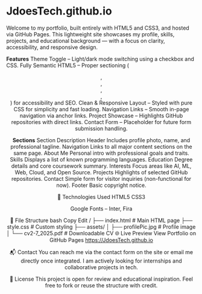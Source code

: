 # JdoesTech.github.io
Welcome to my portfolio, built entirely with HTML5 and CSS3, and hosted via GitHub Pages. 
This lightweight site showcases my profile, skills, projects, and educational background — with a focus on clarity, accessibility, and responsive design.

**Features**
Theme Toggle – Light/dark mode switching using a checkbox and CSS.
Fully Semantic HTML5 – Proper sectioning (<header>, <nav>, <main>, <section>, <footer>) for accessibility and SEO.
Clean & Responsive Layout – Styled with pure CSS for simplicity and fast loading.
Navigation Links – Smooth in-page navigation via anchor links.
Project Showcase – Highlights GitHub repositories with direct links.
Contact Form – Placeholder for future form submission handling.

**Sections**
Section	Description
Header	    Includes profile photo, name, and professional tagline.
Navigation	Links to all major content sections on the same page.
About Me	  Personal intro with professional goals and traits.
Skills	    Displays a list of known programming languages.
Education	  Degree details and core coursework summary.
Interests	  Focus areas like AI, ML, Web, Cloud, and Open Source.
Projects	  Highlights of selected GitHub repositories.
Contact	    Simple form for visitor inquiries (non-functional for now).
Footer	    Basic copyright notice.

📎 Technologies Used
HTML5
CSS3

Google Fonts – Inter, Fira

📂 File Structure
bash
Copy
Edit
/
├── index.html            # Main HTML page
├── style.css             # Custom styling
├── assets/
│   ├── profilePic.jpg    # Profile image
│   └── cv2-7_2025.pdf    # Downloadable CV
🌐 Live Preview
View Portfolio on GitHub Pages
https://JdoesTech.github.io

📬 Contact
You can reach me via the contact form on the site or email me directly once integrated.
I am actively looking for internships and collaborative projects in tech.

📄 License
This project is open for review and educational inspiration. Feel free to fork or reuse the structure with credit.
